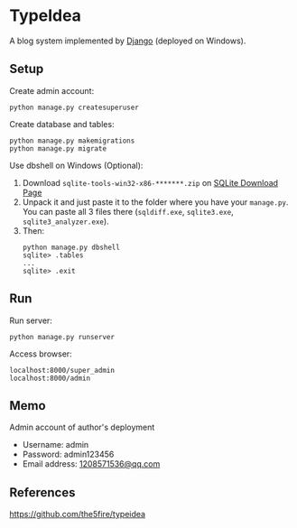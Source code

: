 # TypeIdea
A blog system implemented by [Django](https://www.djangoproject.com/) (deployed on Windows).

## Setup
Create admin account:
```shell
python manage.py createsuperuser
```

Create database and tables:
```shell
python manage.py makemigrations
python manage.py migrate
```

Use dbshell on Windows (Optional):
1. Download `sqlite-tools-win32-x86-*******.zip` on [SQLite Download Page](https://www.sqlite.org/download.html)
2. Unpack it and just paste it to the folder where you have your `manage.py`. You can paste all 3 files there (`sqldiff.exe`, `sqlite3.exe`, `sqlite3_analyzer.exe`).
3. Then: 
    ```shell
    python manage.py dbshell
    sqlite> .tables
    ...
    sqlite> .exit
    ```

## Run
Run server:
```shell
python manage.py runserver
```
Access browser:
```
localhost:8000/super_admin
localhost:8000/admin
```


## Memo
Admin account of author's deployment
- Username: admin
- Password: admin123456
- Email address: 1208571536@qq.com

## References
https://github.com/the5fire/typeidea